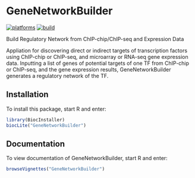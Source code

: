 # GeneNetworkBuilder

[![platforms](http://bioconductor.org/shields/availability/devel/GeneNetworkBuilder.svg)](http://bioconductor.org/packages/devel/bioc/html/GeneNetworkBuilder.html)
[![build](http://bioconductor.org/shields/build/devel/bioc/GeneNetworkBuilder.svg)](http://bioconductor.org/packages/devel/bioc/html/GeneNetworkBuilder.html)

Build Regulatory Network from ChIP-chip/ChIP-seq and Expression Data

Appliation for discovering direct or indirect targets of transcription factors using ChIP-chip or ChIP-seq, and microarray or RNA-seq gene expression data. Inputting a list of genes of potential targets of one TF from ChIP-chip or ChIP-seq, and the gene expression results, GeneNetworkBuilder generates a regulatory network of the TF.

## Installation

To install this package, start R and enter:

```r
library(BiocInstaller)
biocLite("GeneNetworkBuilder")
```

## Documentation

To view documentation of GeneNetworkBuilder, start R and enter:
```r
browseVignettes("GeneNetworkBuilder")
```

